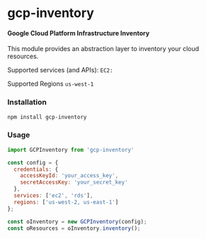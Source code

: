 gcp-inventory
========

#### Google Cloud Platform Infrastructure Inventory ####

This module provides an abstraction layer to inventory your cloud resources.

Supported services (and APIs):
`EC2:`

Supported Regions
`us-west-1`

### Installation ###
```bash
npm install gcp-inventory
```

### Usage ###

```javascript
import GCPInventory from 'gcp-inventory'

const config = {
  credentials: {
    accessKeyId: 'your_access_key',
    secretAccessKey: 'your_secret_key'
  },
  services: ['ec2', 'rds'],
  regions: ['us-west-2, us-east-1']
};

const oInventory = new GCPInventory(config);
const oResources = oInventory.inventory();
```
